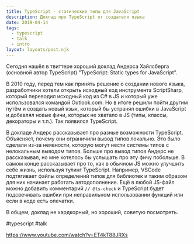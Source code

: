```yaml
---
title: TypeScript - статические типы для JavaScript
description: Доклад про TypeScript от создателя языка
date: 2019-04-14
tags:
  - typescript
  - talk
  - intro
layout: layouts/post.njk
---
```

Сегодня нашёл в твиттере хороший доклад Андерса Хайлсберга (основной автор TypeScript) "TypeScript: Static types for JavaScript".

В 2010 году, перед тем как принять решение о создании нового языка, разработчики хотели открыть исходный код инструмента ScriptSharp, который переводил исходный код из C# в JS и который уже использовался командой Outlook.com. Но в итоге решили пойти другим путём и создать новый язык, который бы устранял ошибки в JavaScript и добавлял новые фичи, которых не хватало в JS (типы, классы, декораторы и т.п.). Так появился TypeScript.

В докладе Андерс рассказывает про разные возможности TypeScript. Объясняет, почему они ограничили вывод типов локально. Это было сделали из-за неявности, которую могут нести системы типов с нелокальным выводом типов. Больше про вывод типов Андерс не рассказывал, но мне хотелось бы услышать про эту фичу побольше. В самом конце рассказывает про то, как в обычном JS можно улучшить себе жизнь, используя тулинг TypeScript. Например, VSCode подтягивает файлы определений типов для библиотек и таким образом для них начинает работать автодополнение. Ещё в любой JS-файл можно добавить комментарий `// @ts-check` и TypeScript будет подсвечивать ошибки при неправильном использовании функций или если в коде есть опечатки.

В общем, доклад не хардкорный, но хороший, советую посмотреть.

#typescript #talk

https://www.youtube.com/watch?v=ET4kT88JRXs 
